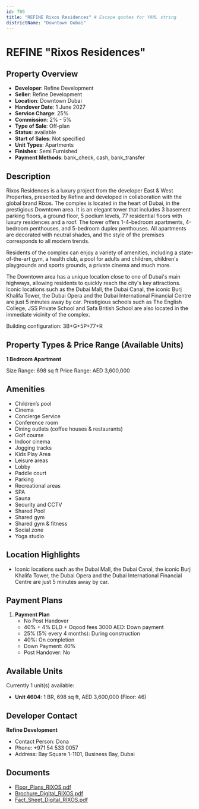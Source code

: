 ```yaml
---
id: 786
title: "REFINE Rixos Residences" # Escape quotes for YAML string
districtName: "Downtown Dubai"
---
```


# REFINE "Rixos Residences"

## Property Overview
- **Developer**: Refine Development
- **Seller**: Refine Development
- **Location**: Downtown Dubai
- **Handover Date**: 1 June 2027
- **Service Charge**: 25%
- **Commission**: 2% - 5%
- **Type of Sale**: Off-plan
- **Status**: available
- **Start of Sales**: Not specified
- **Unit Types**: Apartments
- **Finishes**: Semi Furnished
- **Payment Methods**: bank_check, cash, bank_transfer

## Description
Rixos Residences is a luxury project from the developer East & West Properties, presented by Refine and developed in collaboration with the global brand Rixos. The complex is located in the heart of Dubai, in the prestigious Downtown area. It is an elegant tower that includes 3 basement parking floors, a ground floor, 5 podium levels, 77 residential floors with luxury residences and a roof. The tower offers 1-4-bedroom apartments, 4-bedroom penthouses, and 5-bedroom duplex penthouses. All apartments are decorated with neutral shades, and the style of the premises corresponds to all modern trends.

Residents of the complex can enjoy a variety of amenities, including a state-of-the-art gym, a health club, a pool for adults and children, children's playgrounds and sports grounds, a private cinema and much more. 

The Downtown area has a unique location close to one of Dubai's main highways, allowing residents to quickly reach the city's key attractions. Iconic locations such as the Dubai Mall, the Dubai Canal, the iconic Burj Khalifa Tower, the Dubai Opera and the Dubai International Financial Centre are just 5 minutes away by car. Prestigious schools such as The English College, JSS Private School and Safa British School are also located in the immediate vicinity of the complex.

Building configuration: 3B+G+5P+77+R

## Property Types & Price Range (Available Units)
**1 Bedroom Apartment**

Size Range: 698 sq ft
Price Range: AED 3,600,000

## Amenities
- Children’s pool
- Cinema
- Concierge Service
- Conference room
- Dining outlets  (coffee houses & restaurants)
- Golf course
- Indoor cinema
- Jogging tracks
- Kids Play Area
- Leisure areas
- Lobby
- Paddle court
- Parking
- Recreational areas
- SPA
- Sauna
- Security and CCTV
- Shared Pool
- Shared gym
- Shared gym & fitness
- Social zone
- Yoga studio

## Location Highlights
- Iconic locations such as the Dubai Mall, the Dubai Canal, the iconic Burj Khalifa Tower, the Dubai Opera and the Dubai International Financial Centre are just 5 minutes away by car.

## Payment Plans
1. **Payment Plan**
   - No Post Handover
   - 40% + 4% DLD + Oqood fees 3000 AED: Down payment
   - 25% (5% every 4 months): During construction
   - 40%: On completion
   - Down Payment: 40%
   - Post Handover: No

## Available Units
Currently 1 unit(s) available:
- **Unit 4604**: 1 BR, 698 sq ft, AED 3,600,000 (Floor: 46)

## Developer Contact
**Refine Development**
- Contact Person: Dona
- Phone: +971 54 533 0057
- Address: Bay Square 1-1101, Business Bay, Dubai

## Documents
- [Floor_Plans_RIXOS.pdf](https://cdn.geniemap.net/2024/01/31/MW6PIoOynE5ghdSqm06uhGftEKXo94TvcuAetW3U.pdf)
- [Brochure_Digital_RIXOS.pdf](https://cdn.geniemap.net/2024/01/31/eEotGJlYNv0uXpeS43ANmM8YnNhyoUt5r3mC4hED.pdf)
- [Fact_Sheet_Digital_RIXOS.pdf](https://cdn.geniemap.net/2024/01/31/iMt5E6InEn2QEzgMAp6Xnq3KVWgp2AadGFB1E5kr.pdf)
